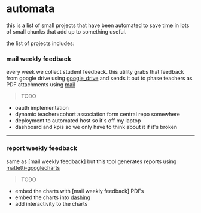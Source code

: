 # automata

this is a list of small projects that have been automated to save time in lots of small chunks that add up to something useful.

the list of projects includes:

### mail weekly feedback

every week we collect student feedback.  this utility grabs that feedback from google drive using [google_drive](https://github.com/gimite/google-drive-ruby) and sends it out to phase teachers as PDF attachments using [mail](https://github.com/mikel/mail)

> TODO
- oauth implementation
- dynamic teacher+cohort association form central repo somewhere
- deployment to automated host so it's off my laptop
- dashboard and kpis so we only have to think about it if it's broken

---

### report weekly feedback

same as \[mail weekly feedback\] but this tool generates reports using [mattetti-googlecharts](https://github.com/mattetti/googlecharts)

> TODO
- embed the charts with \[mail weekly feedback\] PDFs
- embed the charts into [dashing](http://shopify.github.com/dashing/)
- add interactivity to the charts
